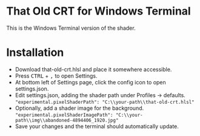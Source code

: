 # That Old CRT for Windows Terminal
This is the Windows Terminal version of the shader.

# Installation
- Download that-old-crt.hlsl and place it somewhere accessible.
- Press <kbd>CTRL</kbd> + <kbd>,</kbd> to open Settings.
- At bottom left of Settings page, click the config icon to open settings.json.
- Edit settings.json, adding the shader path under Profiles -> defaults.
```"experimental.pixelShaderPath": "C:\\your-path\\that-old-crt.hlsl"```
- Optionally, add a shader image for the background.
```"experimental.pixelShaderImagePath": "C:\\your-path\\img\\abandoned-4894406_1920.jpg"```
- Save your changes and the terminal should automatically update.
